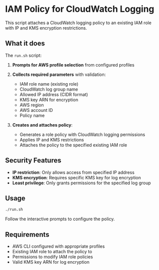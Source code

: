 # IAM Policy for CloudWatch Logging

This script attaches a CloudWatch logging policy to an existing IAM role with IP and KMS encryption restrictions.

## What it does

The `run.sh` script:

1. **Prompts for AWS profile selection** from configured profiles
2. **Collects required parameters** with validation:
   - IAM role name (existing role)
   - CloudWatch log group name
   - Allowed IP address (CIDR format)
   - KMS key ARN for encryption
   - AWS region
   - AWS account ID
   - Policy name

3. **Creates and attaches policy**:
   - Generates a role policy with CloudWatch logging permissions
   - Applies IP and KMS restrictions
   - Attaches the policy to the specified existing IAM role

## Security Features

- **IP restriction**: Only allows access from specified IP address
- **KMS encryption**: Requires specific KMS key for log encryption
- **Least privilege**: Only grants permissions for the specified log group

## Usage

```bash
./run.sh
```

Follow the interactive prompts to configure the policy.

## Requirements

- AWS CLI configured with appropriate profiles
- Existing IAM role to attach the policy to
- Permissions to modify IAM role policies
- Valid KMS key ARN for log encryption
